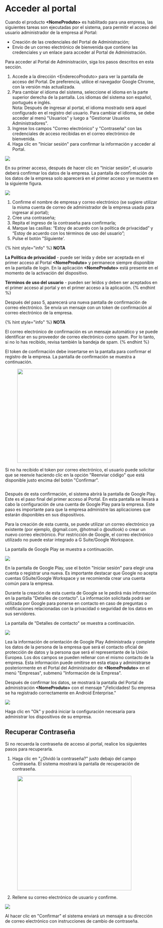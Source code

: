 # Acceder al portal

Cuando el producto **\<NomeProduto>** es habilitado para una empresa, las siguientes tareas son ejecutadas por el sistema, para permitir el acceso del usuario administrador de la empresa al Portal:

* Creación de las credenciales del Portal de Administración;
* Envío de un correo electrónico de bienvenida que contiene las credenciales y un enlace para acceder al Portal de Administración.

Para acceder al Portal de Administración, siga los pasos descritos en esta sección.

1. Accede a la dirección \<EnderecoProduto> para ver la pantalla de acceso del Portal. De preferencia, utilice el navegador Google Chrome, con la versión más actualizada.
2. Para cambiar el idioma del sistema, seleccione el idioma en la parte superior derecha de la pantalla. Los idiomas del sistema son español, portugués e inglés. \
   Nota: Después de ingresar al portal, el idioma mostrado será aquel configurado en el registro del usuario. Para cambiar el idioma, se debe acceder al menú "Usuarios" y luego a "Gestionar Usuarios Administradores".
3. Ingrese los campos "Correo electrónico" y "Contraseña" con las credenciales de acceso recibidas en el correo electrónico de bienvenida.
4. Haga clic en "Iniciar sesión" para confirmar la información y acceder al Portal.

![](<../.gitbook/assets/0 (19).png>)

En su primer acceso, después de hacer clic en "Iniciar sesión", el usuario deberá confirmar los datos de la empresa. La pantalla de confirmación de los datos de la empresa solo aparecerá en el primer acceso y se muestra en la siguiente figura.

![](<../.gitbook/assets/1 (19).png>)

1. Confirme el nombre de empresa y correo electrónico (se sugiere utilizar la misma cuenta de correo de administrador de la empresa usada para ingresar al portal);&#x20;
2. Cree una contraseña;
3. Repita el ingreso de la contraseña para confirmarla;
4. Marque las casillas: “Estoy de acuerdo con la política de privacidad” y “Estoy de acuerdo con los términos de uso del usuario”;
5. Pulse el botón "Siguiente'.

{% hint style="info" %}
**NOTA**

**La Política de privacidad** - puede ser leída y debe ser aceptada en el primer acceso al  Portal **\<NomeProduto>** y permanece siempre disponible en la pantalla de login. En la aplicación **\<NomeProduto>** está presente en el momento de la activación del dispositivo.

**Términos de uso del usuario** - pueden ser leídos y deben ser aceptados en el primer acceso al portal y en el primer acceso a la aplicación.
{% endhint %}

Después del paso 5, aparecerá una nueva pantalla de confirmación de correo electrónico. Se envía un mensaje con un token de confirmación al correo electrónico de la empresa.

{% hint style="info" %}
**NOTA**

El correo electrónico de confirmación es un mensaje automático y se puede identificar en su proveedor de correo electrónico como spam. Por lo tanto, si no lo has recibido, revisa también la bandeja de spam.
{% endhint %}

El token de confirmación debe insertarse en la pantalla para confirmar el registro de la empresa. La pantalla de confirmación se muestra a continuación.

<figure><img src="../.gitbook/assets/image (29).png" alt="" width="308"><figcaption></figcaption></figure>

Si no ha recibido el token por correo electrónico, el usuario puede solicitar que se reenvíe haciendo clic en la opción "Reenviar código" que está disponible justo encima del botón "Confirmar".

<figure><img src="../.gitbook/assets/image (30).png" alt=""><figcaption></figcaption></figure>

Después de esta confirmación, el sistema abrirá la pantalla de Google Play. Este es el paso final del primer acceso al Portal. En esta pantalla se llevará a cabo la configuración de una cuenta de Google Play para la empresa. Este paso es importante para que la empresa administre las aplicaciones que estarán disponibles en sus dispositivos.&#x20;

Para la creación de esta cuenta, se puede utilizar un correo electrónico ya existente (por ejemplo, @gmail.com, @hotmail o @outlook) o crear un nuevo correo electrónico. Por restricción de Google, el correo electrónico utilizado no puede estar integrado a G Suite/Google Workspace.

La pantalla de Google Play se muestra a continuación.

![](<../.gitbook/assets/4 (14).png>)

En la pantalla de Google Play, use el botón "Iniciar sesión" para elegir una cuenta o registrar una nueva. Es importante destacar que Google no acepta cuentas GSuite/Google Workspace y se recomienda crear una cuenta común para la empresa.

Durante la creación de esta cuenta de Google se le pedirá más información en la pantalla "Detalles de contacto". La información solicitada podrá ser utilizada por Google para ponerse en contacto en caso de preguntas o notificaciones relacionadas con la privacidad o seguridad de los datos en sus servidores.

La pantalla de "Detalles de contacto" se muestra a continuación.

![](<../.gitbook/assets/5 (13).png>)

Lea la información de orientación de Google Play Administrada y complete los datos de la persona de la empresa que será el contacto oficial de protección de datos y la persona que será el representante de la Unión Europea. Los dos campos se pueden rellenar con el mismo contacto de la empresa. Esta información puede omitirse en esta etapa y administrarse posteriormente en el Portal del Administrador de **\<NomeProduto>** en el menú "Empresas", submenú "Información de la Empresa".

Después de confirmar los datos, se mostrará la pantalla del Portal de administración **\<NomeProduto>** con el mensaje "¡Felicidades! Su empresa se ha registrado correctamente en Android Enterprise."

![](<../.gitbook/assets/6 (13).png>)

Haga clic en "Ok" y podrá iniciar la configuración necesaria para administrar los dispositivos de su empresa.

## **Recuperar Contraseña**

Si no recuerda la contraseña de acceso al portal, realice los siguientes pasos para recuperarla.

1. Haga clic en "¿Olvidó la contraseña?" justo debajo del campo Contraseña. El sistema mostrará la pantalla de recuperación de contraseña.

<figure><img src="../.gitbook/assets/7 (12).png" alt="" width="375"><figcaption></figcaption></figure>

2. Rellene su correo electrónico de usuario y confirme.

![](<../.gitbook/assets/8 (12).png>)

Al hacer clic en "Confirmar" el sistema enviará un mensaje a su dirección de correo electrónico con instrucciones de cambio de contraseña.
